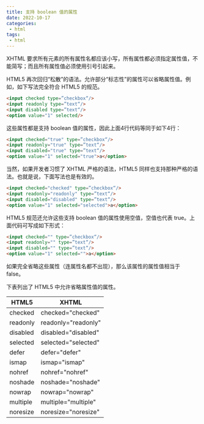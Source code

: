 ```yaml
---
title: 支持 boolean 值的属性
date: 2022-10-17
categories:
 - html
tags:
 - html
---
```


XHTML 要求所有元素的所有属性名都应该小写，所有属性都必须指定属性值，不能简写；而且所有属性值必须使用引号引起来。

HTML5 再次回归“松散”的语法。允许部分“标志性”的属性可以省略属性值。例如，如下写法完全符合 HTML5 的规范。

```html
<input checked type=”checkbox“/>
<input readonly type=”text“/>
<input disabled type=”text“/>
<option value="1" selected/>
```

这些属性都是支持 boolean 值的属性，因此上面4行代码等同于如下4行：

```html
<input checked="true" type=”checkbox“/>
<input readonly="true" type=”text“/>
<input disabled="true" type=”text“/>
<option value="1" selected="true">a</option>
```

当然，如果开发者习惯了 XHTML 严格的语法，HTML5 同样也支持那种严格的语法。也就是说，下面写法也是有效的。

```html
<input checked="checked" type=”checkbox“/>
<input readonly="readonly" type=”text“/>
<input disabled="disabled" type=”text“/>
<option value="1" selected="selected">a</option>
```

HTML5 规范还允许这些支持 boolean 值的属性使用空值，空值也代表 true。上面代码可写成如下形式：

```html
<input checked="" type=”checkbox“/>
<input readonly="" type=”text“/>
<input disabled="" type=”text“/>
<option value="1" selected="">a</option>
```

如果完全省略这些属性（连属性名都不出现），那么该属性的属性值相当于 false。

下表列出了 HTML5 中允许省略属性值的属性。

| HTML5    | XHTML               |
| -------- | ------------------- |
| checked  | checked="checked"   |
| readonly | readonly="readonly" |
| disabled | disabled="disabled" |
| selected | selected="selected" |
| defer    | defer="defer"       |
| ismap    | ismap="ismap"       |
| nohref   | nohref="nohref"     |
| noshade  | noshade="noshade"   |
| nowrap   | nowrap="nowrap"     |
| multiple | multiple="multiple" |
| noresize | noresize="noresize" |